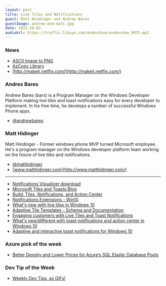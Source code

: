 ```yaml
---
layout: post
title: Live Tiles and Notifications
guest: Matt Hindinger and Andrew Bares
guestImage: andrew-and-matt.jpg
date: 2015-10-02
audioUrl: https://traffic.libsyn.com/msdevshow/msdevshow_0075.mp3
---
```


### News

 - [ASCII Image to PNG](http://shaky.github.bushong.net/)
 - [AzCopy Library](https://azure.microsoft.com/en-us/blog/introducing-azure-storage-data-movement-library-preview-2/)
 - [http://makeit.netflix.com/](http://makeit.netflix.com/)

### Andres Bares

Andrew Bares (bars) is a Program Manager on the Windows Developer
Platform making live tiles and toast notifications easy for every
developer to implement. In his free time, he develops a number of
successful Windows Phone apps.

 - [@andrewbares](https://twitter.com/andrewbares)

### Matt Hidinger 

Matt Hindinger - Former windows phone MVP turned Microsoft employee.
He's a program manager on the Windows developer platform team working on
the future of live tiles and notifications.

 - [@matthidinger](https://twitter.com/matthidinger)
 - [www.matthidinger.com](http://www.matthidinger.com/)

----------------------------------------------------------------

 - [Notifications Visualizer download](https://www.microsoft.com/en-us/store/apps/notifications-visualizer/9nblggh5xsl1)
 - [Microsoft Tiles and Toasts Blog](http://blogs.msdn.com/b/tiles_and_toasts/)
 - [Build: Tiles, Notifications, and Action Center](https://channel9.msdn.com/Events/Build/2015/2-762)
 - [Notifications Extensions - Win10](https://www.nuget.org/packages/NotificationsExtensions.Win10/)
 - [What's new with live tiles in Windows 10](http://blogs.msdn.com/b/tiles_and_toasts/archive/2015/07/06/what-s-new-with-live-tiles-in-windows-10.aspx)
 - [Adaptive Tile Templates - Schema and Documentation](http://blogs.msdn.com/b/tiles_and_toasts/archive/2015/06/30/adaptive-tile-templates-schema-and-documentation.aspx)
 - [Engaging customers with Live Tiles and Toast Notifications](http://blogs.windows.com/buildingapps/2015/08/18/engaging-customers-with-live-tiles-and-toast-notifications-10-by-10/)
 - [What's new/different with toast notifications and action center in Windows 10](http://blogs.msdn.com/b/tiles_and_toasts/archive/2015/07/10/a-brief-summary-of-what-is-new-different-with-toast-notification-and-action-center-in-windows-10.aspx)
 - [Adaptive and interactive toast notifications for Windows 10](http://blogs.msdn.com/b/tiles_and_toasts/archive/2015/07/02/adaptive-and-interactive-toast-notifications-for-windows-10.aspx)

### Azure pick of the week

 - [Better Density and Lower Prices for Azure’s SQL Elastic Database Pools](http://weblogs.asp.net/scottgu/better-density-and-lower-prices-for-azure-s-sql-elastic-database-pools)

### Dev Tip of the Week

 - [Weekly Dev Tips, as GIFs!](https://umaar.com/dev-tips/)